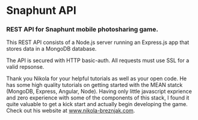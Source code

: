 # Snaphunt API

### REST API for Snaphunt mobile photosharing game.

This REST API consists of a Node.js server running an Express.js app that stores data in a MongoDB database.

The API is secured with HTTP basic-auth. All requests must use SSL for a valid repsonse.

Thank you Nikola for your helpful tutorials as well as your open code. He has some high quality tutorials on getting
started with the MEAN statck (MongoDB, Express, Angular, Node). Having only little javascript exprience and zero
experience with some of the components of this stack, I found it quite valuable to get a kick start and actually begin
developing the game. Check out his website at www.nikola-breznjak.com.